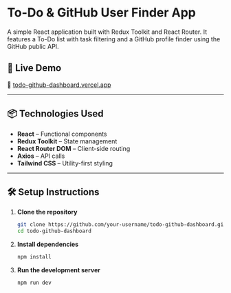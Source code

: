 # To-Do & GitHub User Finder App

A simple React application built with Redux Toolkit and React Router. It features a To-Do list with task filtering and a GitHub profile finder using the GitHub public API.

## 🚀 Live Demo

🔗 [todo-github-dashboard.vercel.app](https://todo-github-dashboard.vercel.app/)

---

## 📦 Technologies Used

- **React** – Functional components
- **Redux Toolkit** – State management
- **React Router DOM** – Client-side routing
- **Axios** – API calls
- **Tailwind CSS** – Utility-first styling

---

## 🛠️ Setup Instructions

1. **Clone the repository**

   ```bash
   git clone https://github.com/your-username/todo-github-dashboard.git
   cd todo-github-dashboard

2. **Install dependencies**

   ```bash
   npm install

3. **Run the development server**

   ```bash
   npm run dev